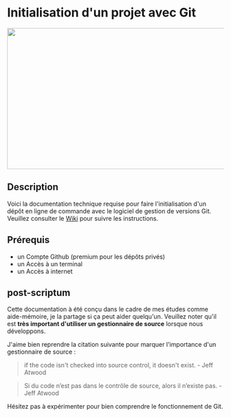 # Initialisation d'un projet avec Git

<p align="center">
  <img src="https://user-images.githubusercontent.com/31415349/42832418-23414276-89bf-11e8-84e6-59316ca8aace.png" width="800px" height="328px" />
</p>

## Description
Voici la documentation technique requise pour faire l'initialisation d'un dépôt en ligne de commande avec le logiciel de gestion de versions Git. Veuillez consulter le [Wiki](https://github.com/ma-lemire/Git-initialization/wiki) pour suivre les instructions.

## Prérequis
* un Compte Github (premium pour les dépôts privés)
* un Accès à un terminal
* un Accès à internet

## post-scriptum
Cette documentation à été conçu dans le cadre de mes études comme aide-mémoire, je la partage si ça peut aider quelqu'un. Veuillez noter qu'il est **très important d'utiliser un gestionnaire de source** lorsque nous développons.

J'aime bien reprendre la citation suivante pour marquer l'importance d'un gestionnaire de source : 
> if the code isn't checked into source control, it doesn't exist. - Jeff Atwood

> Si du code n’est pas dans le contrôle de source, alors il n’existe pas. - Jeff Atwood

Hésitez pas à expérimenter pour bien comprendre le fonctionnement de Git. 
